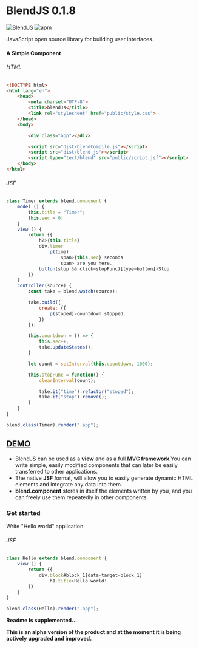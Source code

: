 # BlendJS 0.1.8
[![BlendJS](https://img.shields.io/badge/blendJS-alpha-green.svg)](/PhilippZhulev/BlendJS_framework/archive/0.1.1.zip)
![apm](https://img.shields.io/apm/l/vim-mode.svg)


JavaScript open source library for building user interfaces.

#### A Simple Component

###### HTML
```html
<!DOCTYPE html>
<html lang="en">
    <head>
        <meta charset="UTF-8">
        <title>blendJs</title>
        <link rel="stylesheet" href="public/style.css">
    </head>
    <body>

        <div class="app"></div>

        <script src="dist/blendCompile.js"></script>
        <script src="dist/blend.js"></script>
        <script type="text/blend" src="public/script.jsf"></script>
    </body>
</html>
```
###### JSF
```javascript
class Timer extends blend.component {
    model () {
        this.title = "Timer";
        this.sec = 0;
    }
    view () {
        return {{
            h2>{this.title}
            div.timer
                p(time)
                    span>{this.sec} seconds
                    span> are you here.
            button(stop && click=stopFunc)[type=button]>Stop
        }}
    }
    controller(source) {
        const take = blend.watch(source);

        take.build({
            create: {{
                p(stoped)>countdown stopped.
            }}
        });

        this.countdown = () => {
            this.sec++;
            take.updateStates();
        }

        let count = setInterval(this.countdown, 1000);

        this.stopFunc = function() {
            clearInterval(count);

            take.it("time").refactor("stoped");
            take.it("stop").remove();
        }
    }
}

blend.class(Timer).render(".app");

```
## [DEMO](https://philippzhulev.github.io/BlendJS_framework/)

+ BlendJS can be used as a **view** and as a full **MVC framework**.You can write simple, easily modified components that can later be easily transferred to other applications.
+ The native **JSF** format, will allow you to easily generate dynamic HTML elements and integrate any data into them.
+ **blend.component** stores in itself the elements written by you, and you can freely use them repeatedly in other components.

### Get started
Write "Hello world" application.
###### JSF
```javascript
class Hello extends blend.component {
    view () {
        return {{
            div.block#block_1[data-target=block_1]
                h1.title>Hello world!
        }}
    }
}

blend.class(Hello).render(".app");
```


**Readme is supplemented...**

**This is an alpha version of the product and at the moment it is being actively upgraded and improved.**
